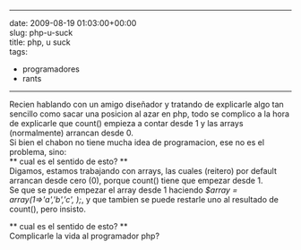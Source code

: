 
---
date: 2009-08-19 01:03:00+00:00  
slug: php-u-suck  
title: php, u suck  
tags:  
- programadores  
- rants  

---
  
Recien hablando con un amigo diseñador y tratando de explicarle algo tan sencillo como sacar una posicion al azar en php, todo se complico a la hora de explicarle que count() empieza a contar desde 1 y las arrays (normalmente) arrancan desde 0.  
Si bien el chabon no tiene mucha idea de programacion, ese no es el problema, sino:  
** cual es el sentido de esto? **  
Digamos, estamos trabajando con arrays, las cuales (reitero) por default arrancan desde cero (0), porque count() tiene que empezar desde 1.  
Se que se puede empezar el array desde 1 haciendo _$array = array(1=>'a','b','c', );_, y que tambien se puede restarle uno al resultado de count(), pero insisto.  
  
** cual es el sentido de esto? **  
Complicarle la vida al programador php?  
